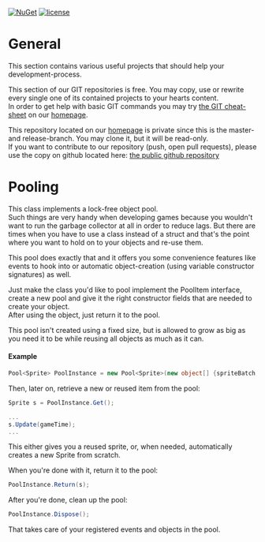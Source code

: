 [![NuGet](https://img.shields.io/nuget/v/Pooling.svg?maxAge=2592000)](https://www.nuget.org/packages/Pooling/)
 [![license](https://img.shields.io/github/license/unterrainerinformatik/pooling.svg?maxAge=2592000)](http://unlicense.org)

# General  

This section contains various useful projects that should help your development-process.  

This section of our GIT repositories is free. You may copy, use or rewrite every single one of its contained projects to your hearts content.  
In order to get help with basic GIT commands you may try [the GIT cheat-sheet][coding] on our [homepage][homepage].  

This repository located on our  [homepage][homepage] is private since this is the master- and release-branch. You may clone it, but it will be read-only.  
If you want to contribute to our repository (push, open pull requests), please use the copy on github located here: [the public github repository][github]  

# Pooling  

This class implements a lock-free object pool.  
Such things are very handy when developing games because you wouldn't want to run the garbage collector at all in order to reduce lags. But there are times when you have to use a class instead of a struct and that's the point where you want to hold on to your objects and re-use them.  

This pool does exactly that and it offers you some convenience features like events to hook into or automatic object-creation (using variable constructor signatures) as well.  

Just make the class you'd like to pool implement the PoolItem interface, create a new pool and give it the right constructor fields that are needed to create your object.  
After using the object, just return it to the pool.  

This pool isn't created using a fixed size, but is allowed to grow as big as you need it to be while reusing all objects as much as it can.  
  
#### Example  
    
```csharp
Pool<Sprite> PoolInstance = new Pool<Sprite>(new object[] {spriteBatch, game, tokens.AttackSpriteToken});
```

Then, later on, retrieve a new or reused item from the pool:
```csharp
Sprite s = PoolInstance.Get();

...
s.Update(gameTime);
...
```
This either gives you a reused sprite, or, when needed, automatically creates a new Sprite from scratch.

When you're done with it, return it to the pool:
```csharp
PoolInstance.Return(s);
```

After you're done, clean up the pool:
```csharp
PoolInstance.Dispose();
```
That takes care of your registered events and objects in the pool.

[homepage]: http://www.unterrainer.info
[coding]: http://www.unterrainer.info/Home/Coding
[github]: https://github.com/UnterrainerInformatik/pooling